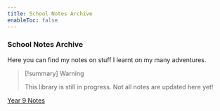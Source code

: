 ```yaml
---
title: School Notes Archive
enableToc: false
---
```

### School Notes Archive
Here you can find my notes on stuff I learnt on my many adventures.

> [!summary] Warning
> 
> This library is still in progress. Not all notes are updated here yet!

[Year 9 Notes](year9notes.md)
